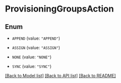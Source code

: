 # ProvisioningGroupsAction

## Enum


* `APPEND` (value: `"APPEND"`)

* `ASSIGN` (value: `"ASSIGN"`)

* `NONE` (value: `"NONE"`)

* `SYNC` (value: `"SYNC"`)


[[Back to Model list]](../README.md#documentation-for-models) [[Back to API list]](../README.md#documentation-for-api-endpoints) [[Back to README]](../README.md)


